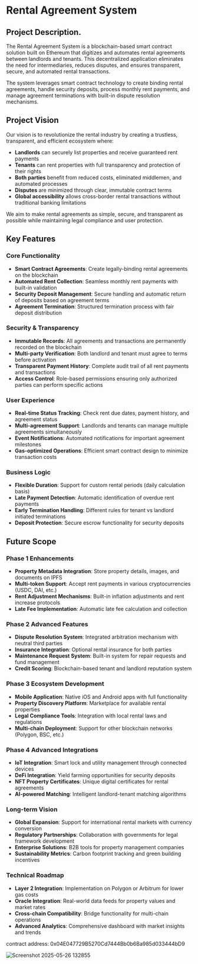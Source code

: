 # Rental Agreement System


## Project Description.

The Rental Agreement System is a blockchain-based smart contract solution built on Ethereum that digitizes and automates rental agreements between landlords and tenants. This decentralized application eliminates the need for intermediaries, reduces disputes, and ensures transparent, secure, and automated rental transactions.

The system leverages smart contract technology to create binding rental agreements, handle security deposits, process monthly rent payments, and manage agreement terminations with built-in dispute resolution mechanisms.

## Project Vision

Our vision is to revolutionize the rental industry by creating a trustless, transparent, and efficient ecosystem where:

- **Landlords** can securely list properties and receive guaranteed rent payments
- **Tenants** can rent properties with full transparency and protection of their rights
- **Both parties** benefit from reduced costs, eliminated middlemen, and automated processes
- **Disputes** are minimized through clear, immutable contract terms
- **Global accessibility** allows cross-border rental transactions without traditional banking limitations

We aim to make rental agreements as simple, secure, and transparent as possible while maintaining legal compliance and user protection.

## Key Features

### Core Functionality
- **Smart Contract Agreements**: Create legally-binding rental agreements on the blockchain
- **Automated Rent Collection**: Seamless monthly rent payments with built-in validation
- **Security Deposit Management**: Secure handling and automatic return of deposits based on agreement terms
- **Agreement Termination**: Structured termination process with fair deposit distribution

### Security & Transparency
- **Immutable Records**: All agreements and transactions are permanently recorded on the blockchain
- **Multi-party Verification**: Both landlord and tenant must agree to terms before activation
- **Transparent Payment History**: Complete audit trail of all rent payments and transactions
- **Access Control**: Role-based permissions ensuring only authorized parties can perform specific actions

### User Experience
- **Real-time Status Tracking**: Check rent due dates, payment history, and agreement status
- **Multi-agreement Support**: Landlords and tenants can manage multiple agreements simultaneously
- **Event Notifications**: Automated notifications for important agreement milestones
- **Gas-optimized Operations**: Efficient smart contract design to minimize transaction costs

### Business Logic
- **Flexible Duration**: Support for custom rental periods (daily calculation basis)
- **Late Payment Detection**: Automatic identification of overdue rent payments
- **Early Termination Handling**: Different rules for tenant vs landlord initiated terminations
- **Deposit Protection**: Secure escrow functionality for security deposits

## Future Scope

### Phase 1 Enhancements
- **Property Metadata Integration**: Store property details, images, and documents on IPFS
- **Multi-token Support**: Accept rent payments in various cryptocurrencies (USDC, DAI, etc.)
- **Rent Adjustment Mechanisms**: Built-in inflation adjustments and rent increase protocols
- **Late Fee Implementation**: Automatic late fee calculation and collection

### Phase 2 Advanced Features
- **Dispute Resolution System**: Integrated arbitration mechanism with neutral third parties
- **Insurance Integration**: Optional rental insurance for both parties
- **Maintenance Request System**: Built-in system for repair requests and fund management
- **Credit Scoring**: Blockchain-based tenant and landlord reputation system

### Phase 3 Ecosystem Development
- **Mobile Application**: Native iOS and Android apps with full functionality
- **Property Discovery Platform**: Marketplace for available rental properties
- **Legal Compliance Tools**: Integration with local rental laws and regulations
- **Multi-chain Deployment**: Support for other blockchain networks (Polygon, BSC, etc.)

### Phase 4 Advanced Integrations
- **IoT Integration**: Smart lock and utility management through connected devices
- **DeFi Integration**: Yield farming opportunities for security deposits
- **NFT Property Certificates**: Unique digital certificates for rental agreements
- **AI-powered Matching**: Intelligent landlord-tenant matching algorithms

### Long-term Vision
- **Global Expansion**: Support for international rental markets with currency conversion
- **Regulatory Partnerships**: Collaboration with governments for legal framework development
- **Enterprise Solutions**: B2B tools for property management companies
- **Sustainability Metrics**: Carbon footprint tracking and green building incentives

### Technical Roadmap
- **Layer 2 Integration**: Implementation on Polygon or Arbitrum for lower gas costs
- **Oracle Integration**: Real-world data feeds for property values and market rates
- **Cross-chain Compatibility**: Bridge functionality for multi-chain operations
- **Advanced Analytics**: Comprehensive dashboard with market insights and trends

contract address: 0x04E047729B5270Cd7444Bb0b6Ba985d033444bD9

![Screenshot 2025-05-26 132855](https://github.com/user-attachments/assets/488597c2-6b39-449a-a6ca-c7327b3757bd)
